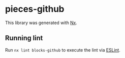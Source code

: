 # pieces-github

This library was generated with [Nx](https://nx.dev).

## Running lint

Run `nx lint blocks-github` to execute the lint via [ESLint](https://eslint.org/).

